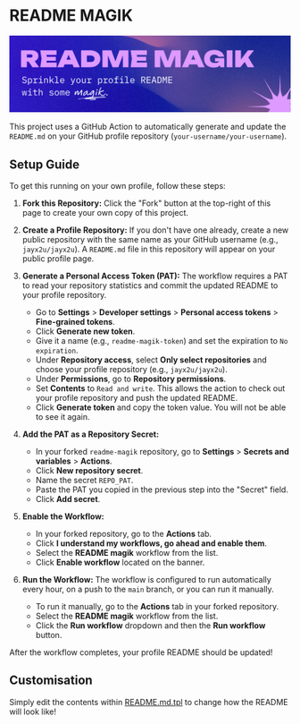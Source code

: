 # README MAGIK
![readme-magik-banner.png](readme-magik-banner.png)

This project uses a GitHub Action to automatically generate and update the `README.md` on your GitHub profile repository (`your-username/your-username`).

## Setup Guide

To get this running on your own profile, follow these steps:

1.  **Fork this Repository:**
    Click the "Fork" button at the top-right of this page to create your own copy of this project.

2.  **Create a Profile Repository:**
    If you don't have one already, create a new public repository with the same name as your GitHub username (e.g., `jayx2u/jayx2u`). A `README.md` file in this repository will appear on your public profile page.

3.  **Generate a Personal Access Token (PAT):**
    The workflow requires a PAT to read your repository statistics and commit the updated README to your profile repository.
    *   Go to **Settings** > **Developer settings** > **Personal access tokens** > **Fine-grained tokens**.
    *   Click **Generate new token**.
    *   Give it a name (e.g., `readme-magik-token`) and set the expiration to `No expiration`.
    *   Under **Repository access**, select **Only select repositories** and choose your profile repository (e.g., `jayx2u/jayx2u`).
    *   Under **Permissions**, go to **Repository permissions**.
    *   Set **Contents** to `Read and write`. This allows the action to check out your profile repository and push the updated README.
    *   Click **Generate token** and copy the token value. You will not be able to see it again.

4.  **Add the PAT as a Repository Secret:**
    *   In your forked `readme-magik` repository, go to **Settings** > **Secrets and variables** > **Actions**.
    *   Click **New repository secret**.
    *   Name the secret `REPO_PAT`.
    *   Paste the PAT you copied in the previous step into the "Secret" field.
    *   Click **Add secret**.

5. **Enable the Workflow:**
   * In your forked repository, go to the **Actions** tab.
   * Click **I understand my workflows, go ahead and enable them**.
   * Select the **README magik** workflow from the list.
   * Click **Enable workflow** located on the banner.

6. **Run the Workflow:**
    The workflow is configured to run automatically every hour, on a push to the `main` branch, or you can run it manually.
    *   To run it manually, go to the **Actions** tab in your forked repository.
    *   Select the **README magik** workflow from the list.
    *   Click the **Run workflow** dropdown and then the **Run workflow** button.

After the workflow completes, your profile README should be updated!

## Customisation
Simply edit the contents within [README.md.tpl](templates/README.md.tpl) to change how the README will look like!